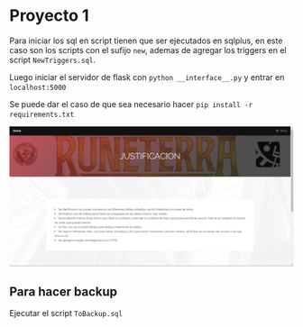 # Proyecto 1

Para iniciar los sql en script tienen que ser ejecutados en sqlplus, en este caso son los
scripts con el sufijo `new`, ademas de agregar los triggers en el script `NewTriggers.sql`.   

Luego iniciar el servidor
de flask con `python __interface__.py` y entrar en `localhost:5000`   

Se puede dar el caso de que sea necesario hacer `pip install -r requirements.txt`

![capture](https://github.com/HighDeFing/ABDProyecto1/blob/master/Capture.PNG)

## Para hacer backup

Ejecutar el script `ToBackup.sql`

